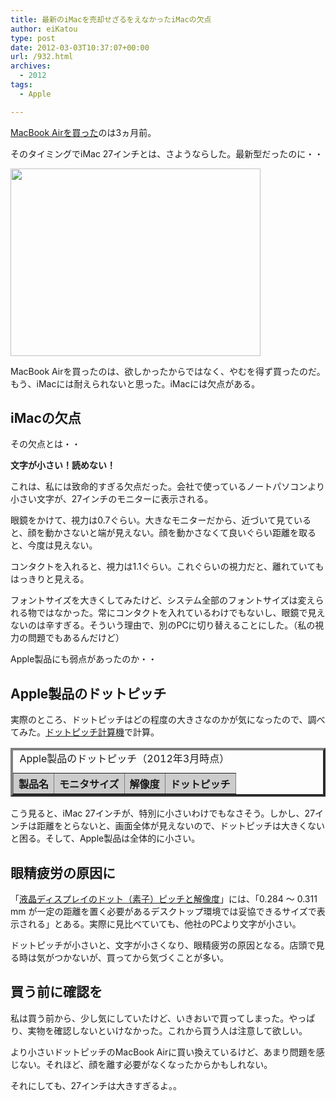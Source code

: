 ```yaml
---
title: 最新のiMacを売却せざるをえなかったiMacの欠点
author: eiKatou
type: post
date: 2012-03-03T10:37:07+00:00
url: /932.html
archives:
  - 2012
tags:
  - Apple

---
```

[MacBook Airを買った][1]のは3ヵ月前。
  
そのタイミングでiMac 27インチとは、さようならした。最新型だったのに・・
  
[<img src="http://eikatou.net/blog/wp-content/blog/uploads/2012/03/201203_imac.jpg" alt="" title="201203_imac" width="400" height="300" class="alignnone size-full wp-image-1003" srcset="/uploads/2012/03/201203_imac.jpg 400w, /blog/uploads/2012/03/201203_imac-300x225.jpg 300w" sizes="(max-width: 400px) 100vw, 400px" />][2]

MacBook Airを買ったのは、欲しかったからではなく、やむを得ず買ったのだ。もう、iMacには耐えられないと思った。iMacには欠点がある。

## iMacの欠点

その欠点とは・・

<!--more-->

**文字が小さい！読めない！**

これは、私には致命的すぎる欠点だった。会社で使っているノートパソコンより小さい文字が、27インチのモニターに表示される。

眼鏡をかけて、視力は0.7ぐらい。大きなモニターだから、近づいて見ていると、顔を動かさないと端が見えない。顔を動かさなくて良いぐらい距離を取ると、今度は見えない。

コンタクトを入れると、視力は1.1ぐらい。これぐらいの視力だと、離れていてもはっきりと見える。

フォントサイズを大きくしてみたけど、システム全部のフォントサイズは変えられる物ではなかった。常にコンタクトを入れているわけでもないし、眼鏡で見えないのは辛すぎる。そういう理由で、別のPCに切り替えることにした。（私の視力の問題でもあるんだけど）

Apple製品にも弱点があったのか・・

## Apple製品のドットピッチ

実際のところ、ドットピッチはどの程度の大きさなのかが気になったので、調べてみた。[ドットピッチ計算機][3]で計算。<table border="4" align=center> <caption>Apple製品のドットピッチ（2012年3月時点）</caption> 

<tr bgcolor="#cccccc">
  <th>
    製品名
  </th>
  
  <th>
    モニタサイズ
  </th>
  
  <th>
    解像度
  </th>
  
  <th>
    ドットピッチ
  </th>
</tr><tr align=center> 

</tr> <tr align=center> 

</tr> <tr align=center> 

</tr> <tr align=center> 

</tr> <tr align=center> 

</tr> <tr align=center> 

</tr> <tr align=center> 

</tr> </table> 

こう見ると、iMac 27インチが、特別に小さいわけでもなさそう。しかし、27インチは距離をとらないと、画面全体が見えないので、ドットピッチは大きくないと困る。そして、Apple製品は全体的に小さい。

## 眼精疲労の原因に

「[液晶ディスプレイのドット（素子）ピッチと解像度][4]」には、「0.284 ～ 0.311 mm が一定の距離を置く必要があるデスクトップ環境では妥協できるサイズで表示される」とある。実際に見比べていても、他社のPCより文字が小さい。

ドットピッチが小さいと、文字が小さくなり、眼精疲労の原因となる。店頭で見る時は気がつかないが、買ってから気づくことが多い。

## 買う前に確認を

私は買う前から、少し気にしていたけど、いきおいで買ってしまった。やっぱり、実物を確認しないといけなかった。これから買う人は注意して欲しい。

より小さいドットピッチのMacBook Airに買い換えているけど、あまり問題を感じない。それほど、顔を離す必要がなくなったからかもしれない。
  
それにしても、27インチは大きすぎるよ。。

 [1]: http://eikatou.net/blog/2012/03/macbook-air/
 [2]: http://eikatou.net/blog/wp-content/blog/uploads/2012/03/201203_imac.jpg
 [3]: http://www11.plala.or.jp/furan_skin/lcd/ppi.htm
 [4]: http://3dcg.homeip.net/3d_hardware/lcd/04.php
